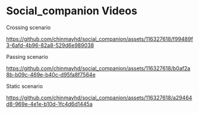 # Social_companion Videos

Crossing scenario

https://github.com/chinmayhd/social_companion/assets/116327618/f99489f3-6afd-4b96-82a8-529d6e989038

Passing scenario

https://github.com/chinmayhd/social_companion/assets/116327618/b0af2a8b-b09c-469e-b40c-d95fa8f7564e

Static scenario 

https://github.com/chinmayhd/social_companion/assets/116327618/a29464d8-969e-4e1e-b10d-1fc4d6d1445a
